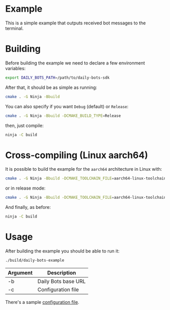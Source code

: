 # Example

This is a simple example that outputs received bot messages to the terminal.

# Building

Before building the example we need to declare a few environment variables:

```bash
export DAILY_BOTS_PATH=/path/to/daily-bots-sdk
```

After that, it should be as simple as running:

```bash
cmake . -G Ninja -Bbuild
```

You can also specify if you want `Debug` (default) or `Release`:

```bash
cmake . -G Ninja -Bbuild -DCMAKE_BUILD_TYPE=Release
```

then, just compile:

```bash
ninja -C build
```

# Cross-compiling (Linux aarch64)

It is possible to build the example for the `aarch64` architecture in Linux with:

```bash
cmake . -G Ninja -Bbuild -DCMAKE_TOOLCHAIN_FILE=aarch64-linux-toolchain.cmake
```

or in release mode:

```bash
cmake . -G Ninja -Bbuild -DCMAKE_TOOLCHAIN_FILE=aarch64-linux-toolchain.cmake -DCMAKE_BUILD_TYPE=Release
```

And finally, as before:

```bash
ninja -C build
```

# Usage

After building the example you should be able to run it:


```bash
./build/daily-bots-example
```

| Argument | Description         |
|----------|---------------------|
| -b       | Daily Bots base URL |
| -c       | Configuration file  |

There's a sample [configuration file](config.json).
